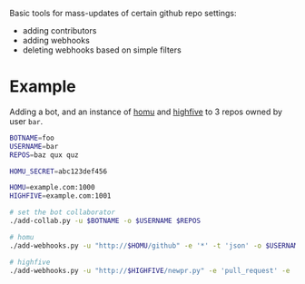 Basic tools for mass-updates of certain github repo settings:

- adding contributors
- adding webhooks
- deleting webhooks based on simple filters

# Example

Adding a bot, and an instance of [homu] and [highfive] to 3 repos
owned by user `bar`.

[homu]: https://github.com/barosl/homu
[highfive]: https://github.com/nrc/highfive


```sh
BOTNAME=foo
USERNAME=bar
REPOS=baz qux quz

HOMU_SECRET=abc123def456

HOMU=example.com:1000
HIGHFIVE=example.com:1001

# set the bot collaborator
./add-collab.py -u $BOTNAME -o $USERNAME $REPOS

# homu
./add-webhooks.py -u "http://$HOMU/github" -e '*' -t 'json' -o $USERNAME -s $HOMU_SECRET $REPOS

# highfive
./add-webhooks.py -u "http://$HIGHFIVE/newpr.py" -e 'pull_request' -e 'issue_comment' -t 'form' -o $USERNAME $REPOS
```

